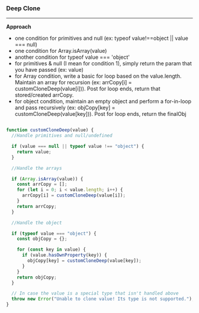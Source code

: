 ### Deep Clone


___________


**Approach**

- one condition for primitives and null (ex: typeof value!==object || value === null)
- one condition for Array.isArray(value)
- another condition for typeof value === 'object'
- for primitives & null (I mean for condition 1), simply return the param that you have passed (ex: value)
- for Array condition, write a basic for loop based on the value.length. Maintain an array for recursion (ex: arrCopy[i] = customCloneDeep(value[i])). Post for loop ends, return that stored/created arrCopy.
- for object condition, maintain an empty object and perform a for-in-loop and pass recursively (ex: objCopy[key] = customCloneDeep(value[key])). Post for loop ends, return the finalObj

```js

function customCloneDeep(value) {
  //Handle primitives and null/undefined

  if (value === null || typeof value !== "object") {
    return value;
  }

  //Handle the arrays

  if (Array.isArray(value)) {
    const arrCopy = [];
    for (let i = 0; i < value.length; i++) {
      arrCopy[i] = customCloneDeep(value[i]);
    }
    return arrCopy;
  }

  //Handle the object

  if (typeof value === "object") {
    const objCopy = {};

    for (const key in value) {
      if (value.hasOwnProperty(key)) {
        objCopy[key] = customCloneDeep(value[key]);
      }
    }
    return objCopy;
  }

  // In case the value is a special type that isn't handled above
  throw new Error("Unable to clone value! Its type is not supported.");
}
```
